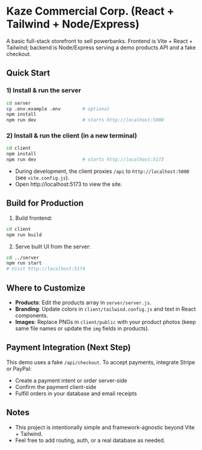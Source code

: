 # Kaze Commercial Corp. (React + Tailwind + Node/Express)

A basic full-stack storefront to sell powerbanks. Frontend is Vite + React + Tailwind;
backend is Node/Express serving a demo products API and a fake checkout.

## Quick Start

### 1) Install & run the server
```bash
cd server
cp .env.example .env        # optional
npm install
npm run dev                 # starts http://localhost:5000
```

### 2) Install & run the client (in a new terminal)
```bash
cd client
npm install
npm run dev                 # starts http://localhost:5173
```

- During development, the client proxies `/api` to `http://localhost:5000` (see `vite.config.js`).
- Open http://localhost:5173 to view the site.

## Build for Production

1. Build frontend:
```bash
cd client
npm run build
```

2. Serve built UI from the server:
```bash
cd ../server
npm run start
# Visit http://localhost:5174
```

## Where to Customize

- **Products**: Edit the products array in `server/server.js`.
- **Branding**: Update colors in `client/tailwind.config.js` and text in React components.
- **Images**: Replace PNGs in `client/public` with your product photos (keep same file names or update the `img` fields in products).

## Payment Integration (Next Step)
This demo uses a fake `/api/checkout`. To accept payments, integrate Stripe or PayPal:
- Create a payment intent or order server-side
- Confirm the payment client-side
- Fulfill orders in your database and email receipts

## Notes
- This project is intentionally simple and framework-agnostic beyond Vite + Tailwind.
- Feel free to add routing, auth, or a real database as needed.
